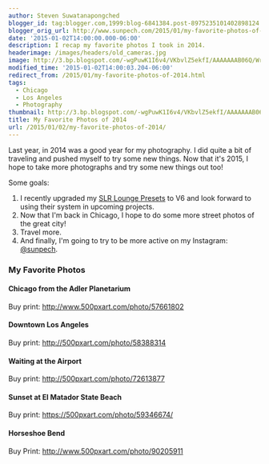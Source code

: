 ```yaml
---
author: Steven Suwatanapongched
blogger_id: tag:blogger.com,1999:blog-6841384.post-8975235101402898124
blogger_orig_url: http://www.sunpech.com/2015/01/my-favorite-photos-of-2014.html
date: '2015-01-02T14:00:00.000-06:00'
description: I recap my favorite photos I took in 2014.
headerimage: /images/headers/old_cameras.jpg
image: http://3.bp.blogspot.com/-wgPuwK1I6v4/VKbvlZ5ekfI/AAAAAAAB06Q/Wr2DtMebZcE/s600/2014-01-12%2Bat%2B17-51-42.jpg
modified_time: '2015-01-02T14:00:03.204-06:00'
redirect_from: /2015/01/my-favorite-photos-of-2014.html
tags:
  - Chicago
  - Los Angeles
  - Photography
thumbnail: http://3.bp.blogspot.com/-wgPuwK1I6v4/VKbvlZ5ekfI/AAAAAAAB06Q/Wr2DtMebZcE/s600/2014-01-12%2Bat%2B17-51-42.jpg
title: My Favorite Photos of 2014
url: /2015/01/02/my-favorite-photos-of-2014/
---
```



Last year, in 2014 was a good year for my photography. I did quite a bit of traveling and pushed myself to try some new things. Now that it's 2015, I hope to take more photographs and try some new things out too!

Some goals:
<ol>
  <li>I recently upgraded my <a href="http://www.slrlounge.com/store-product/lightroom-presets/">SLR Lounge Presets</a> to V6 and look forward to using their system in upcoming projects.</li>
  <li>Now that I'm back in Chicago, I hope to do some more street photos of the great city!</li>
  <li>Travel more.</li>
  <li>And finally, I'm going to try to be more active on my Instagram: <a href="http://instagram.com/sunpech">@sunpech</a>. </li>
</ol>

<h3>My Favorite Photos</h3>

#### Chicago from the Adler Planetarium

Buy print: <a href="http://www.500pxart.com/photo/57661802">http://www.500pxart.com/photo/57661802</a>
<a href="http://3.bp.blogspot.com/-wgPuwK1I6v4/VKbvlZ5ekfI/AAAAAAAB06Q/Wr2DtMebZcE/s600/2014-01-12%2Bat%2B17-51-42.jpg" alt=""><img   border="0" src="http://3.bp.blogspot.com/-wgPuwK1I6v4/VKbvlZ5ekfI/AAAAAAAB06Q/Wr2DtMebZcE/s600/2014-01-12%2Bat%2B17-51-42.jpg" alt=""   /></a>

#### Downtown Los Angeles

Buy print: <a href="http://500pxart.com/photo/58388314">http://500pxart.com/photo/58388314</a>
<a href="http://4.bp.blogspot.com/--Fuyu3xlctY/VKbvZg27m6I/AAAAAAAB06I/RxqJeppXgak/s600/2014-01-18%2Bat%2B17-58-51.jpg" alt=""><img   border="0" src="http://4.bp.blogspot.com/--Fuyu3xlctY/VKbvZg27m6I/AAAAAAAB06I/RxqJeppXgak/s600/2014-01-18%2Bat%2B17-58-51.jpg" alt=""   /></a>

#### Waiting at the Airport

Buy print: <a href="http://500pxart.com/photo/72613877">http://500pxart.com/photo/72613877</a>
<a href="http://1.bp.blogspot.com/-dRpFCi9dKI4/U7JW2kKUaVI/AAAAAAABs_U/s4TP0UWm1FQ/s600/02-Waiting-at-the-Airport_600px.jpg" alt="" ><img   border="0" src="http://1.bp.blogspot.com/-dRpFCi9dKI4/U7JW2kKUaVI/AAAAAAABs_U/s4TP0UWm1FQ/s600/02-Waiting-at-the-Airport_600px.jpg" alt=""   /></a>

#### Sunset at El Matador State Beach

Buy print: <a href="https://500pxart.com/photo/59346674/">https://500pxart.com/photo/59346674/</a>
<a href="http://3.bp.blogspot.com/-mxDyTNVcAEk/VKbvyLRI3XI/AAAAAAAB06Y/zubdhMSy-Z8/s600/2014-01-27%2Bat%2B17-17-19.jpg" alt=""><img   border="0" src="http://3.bp.blogspot.com/-mxDyTNVcAEk/VKbvyLRI3XI/AAAAAAAB06Y/zubdhMSy-Z8/s600/2014-01-27%2Bat%2B17-17-19.jpg" alt=""  /></a>

#### Horseshoe Bend

Buy Print: <a href="http://www.500pxart.com/photo/90205911">http://www.500pxart.com/photo/90205911</a>
<a href="http://3.bp.blogspot.com/-Ix3TK42AEdk/VHbmEbmhP_I/AAAAAAAB0mw/fjLfhvdKoME/s600/2014-11-18%2Bat%2B17-00-27.jpg" alt=""><img   border="0" src="http://3.bp.blogspot.com/-Ix3TK42AEdk/VHbmEbmhP_I/AAAAAAAB0mw/fjLfhvdKoME/s600/2014-11-18%2Bat%2B17-00-27.jpg" alt=""   /></a>